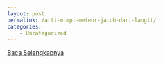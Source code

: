 ```yaml
---
layout: post
permalink: /arti-mimpi-meteor-jatuh-dari-langit/
categories:
    - Uncategorized
---
```


[Baca Selengkapnya](/06)